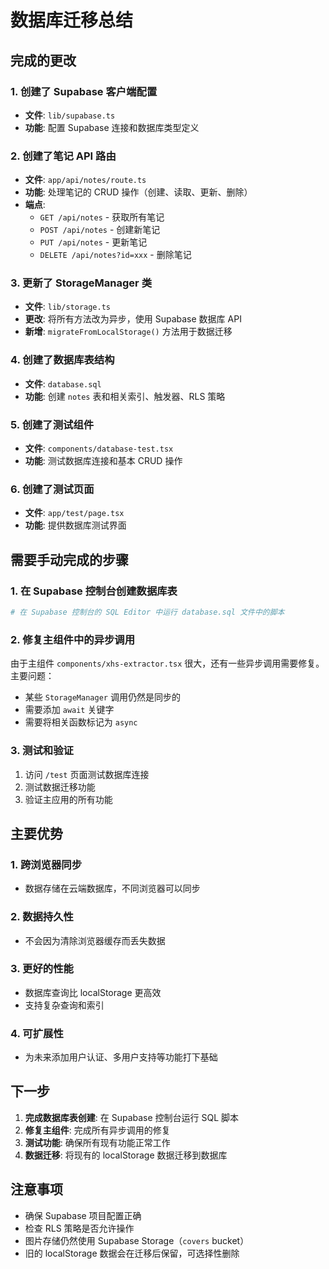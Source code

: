 # 数据库迁移总结

## 完成的更改

### 1. 创建了 Supabase 客户端配置
- **文件**: `lib/supabase.ts`
- **功能**: 配置 Supabase 连接和数据库类型定义

### 2. 创建了笔记 API 路由
- **文件**: `app/api/notes/route.ts`
- **功能**: 处理笔记的 CRUD 操作（创建、读取、更新、删除）
- **端点**:
  - `GET /api/notes` - 获取所有笔记
  - `POST /api/notes` - 创建新笔记
  - `PUT /api/notes` - 更新笔记
  - `DELETE /api/notes?id=xxx` - 删除笔记

### 3. 更新了 StorageManager 类
- **文件**: `lib/storage.ts`
- **更改**: 将所有方法改为异步，使用 Supabase 数据库 API
- **新增**: `migrateFromLocalStorage()` 方法用于数据迁移

### 4. 创建了数据库表结构
- **文件**: `database.sql`
- **功能**: 创建 `notes` 表和相关索引、触发器、RLS 策略

### 5. 创建了测试组件
- **文件**: `components/database-test.tsx`
- **功能**: 测试数据库连接和基本 CRUD 操作

### 6. 创建了测试页面
- **文件**: `app/test/page.tsx`
- **功能**: 提供数据库测试界面

## 需要手动完成的步骤

### 1. 在 Supabase 控制台创建数据库表
```bash
# 在 Supabase 控制台的 SQL Editor 中运行 database.sql 文件中的脚本
```

### 2. 修复主组件中的异步调用
由于主组件 `components/xhs-extractor.tsx` 很大，还有一些异步调用需要修复。主要问题：
- 某些 `StorageManager` 调用仍然是同步的
- 需要添加 `await` 关键字
- 需要将相关函数标记为 `async`

### 3. 测试和验证
1. 访问 `/test` 页面测试数据库连接
2. 测试数据迁移功能
3. 验证主应用的所有功能

## 主要优势

### 1. 跨浏览器同步
- 数据存储在云端数据库，不同浏览器可以同步

### 2. 数据持久性
- 不会因为清除浏览器缓存而丢失数据

### 3. 更好的性能
- 数据库查询比 localStorage 更高效
- 支持复杂查询和索引

### 4. 可扩展性
- 为未来添加用户认证、多用户支持等功能打下基础

## 下一步

1. **完成数据库表创建**: 在 Supabase 控制台运行 SQL 脚本
2. **修复主组件**: 完成所有异步调用的修复
3. **测试功能**: 确保所有现有功能正常工作
4. **数据迁移**: 将现有的 localStorage 数据迁移到数据库

## 注意事项

- 确保 Supabase 项目配置正确
- 检查 RLS 策略是否允许操作
- 图片存储仍然使用 Supabase Storage（`covers` bucket）
- 旧的 localStorage 数据会在迁移后保留，可选择性删除 